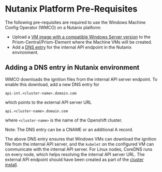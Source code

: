 # Nutanix Platform Pre-Requisites

The following pre-requisites are required to use the Windows Machine Config Operator (WMCO) on a Nutanix platform: 

* Upload a [VM image with a compatible Windows Server version](wmco-prerequisites.md#supported-windows-server-versions) to the Prism-Central/Prism-Element where the Machine VMs will be created.
* Add a [DNS entry](#adding-a-dns-entry-in-nutanix-environment) for the internal API endpoint in the Nutanix environment.

## Adding a DNS entry in Nutanix environment

WMCO downloads the ignition files from the internal API server endpoint. To enable this download, add a new DNS entry for

```
api-int.<cluster-name>.domain.com
```

which points to the external API server URL

```
api.<cluster-name>.domain.com
```

where `<cluster-name>` is the name of the Openshift cluster.

Note: The DNS entry can be a CNAME or an additional A record.

The above DNS entry ensures that Windows VMs can download the ignition file from the internal API server,
and the `kubelet` on the configured VM can communicate with the internal API server. For Linux nodes,
CoreDNS runs on every node, which helps resolving the internal API server URL. The external API endpoint
should have been created as part of the [cluster install](https://docs.openshift.com/container-platform/latest/installing/installing_nutanix/installing-nutanix-installer-provisioned.html).
